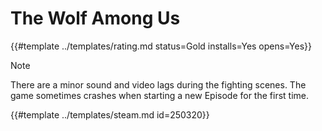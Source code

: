 # The Wolf Among Us
<!-- script:Aliases [] -->

{{#template ../templates/rating.md status=Gold installs=Yes opens=Yes}}

> [!NOTE]
> There are a minor sound and video lags during the fighting scenes. The game sometimes crashes when starting a new Episode for the first time.

{{#template ../templates/steam.md id=250320}}
